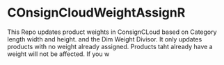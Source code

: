 # COnsignCloudWeightAssignR
This Repo updates product weights in ConsignCLoud based on Category length width and height. and the Dim Weight Divisor. It only updates products with no weight already assigned. Products taht already have a weight will not be affected. If you w
